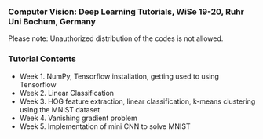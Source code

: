### Computer Vision: Deep Learning Tutorials, WiSe 19-20, Ruhr Uni Bochum, Germany
Please note: Unauthorized distribution of the codes is not allowed.

### Tutorial Contents
* Week 1. NumPy, Tensorflow installation, getting used to using Tensorflow
* Week 2. Linear Classification
* Week 3. HOG feature extraction, linear classification, k-means clustering using the MNIST dataset
* Week 4. Vanishing gradient problem
* Week 5. Implementation of mini CNN to solve MNIST

